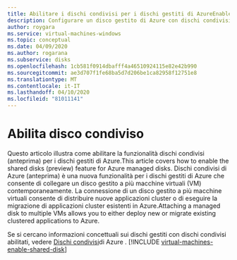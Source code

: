 ```yaml
---
title: Abilitare i dischi condivisi per i dischi gestiti di AzureEnable shared disks for Azure managed disks
description: Configurare un disco gestito di Azure con dischi condivisi (anteprima) in modo da poterlo condividere tra più macchine virtualiConfigure an Azure managed disk with shared disks (preview) so that you can share it across multiple VMs
author: roygara
ms.service: virtual-machines-windows
ms.topic: conceptual
ms.date: 04/09/2020
ms.author: rogarana
ms.subservice: disks
ms.openlocfilehash: 1cb581f0914dbafff4a46510924115e82e42b990
ms.sourcegitcommit: ae3d707f1fe68ba5d7d206be1ca82958f12751e8
ms.translationtype: MT
ms.contentlocale: it-IT
ms.lasthandoff: 04/10/2020
ms.locfileid: "81011141"
---
```

# <a name="enable-shared-disk"></a>Abilita disco condiviso

Questo articolo illustra come abilitare la funzionalità dischi condivisi (anteprima) per i dischi gestiti di Azure.This article covers how to enable the shared disks (preview) feature for Azure managed disks. Dischi condivisi di Azure (anteprima) è una nuova funzionalità per i dischi gestiti di Azure che consente di collegare un disco gestito a più macchine virtuali (VM) contemporaneamente. La connessione di un disco gestito a più macchine virtuali consente di distribuire nuove applicazioni cluster o di eseguire la migrazione di applicazioni cluster esistenti in Azure.Attaching a managed disk to multiple VMs allows you to either deploy new or migrate existing clustered applications to Azure. 

Se si cercano informazioni concettuali sui dischi gestiti con dischi condivisi abilitati, vedere [Dischi condivisi](disks-shared.md)di Azure .
[!INCLUDE [virtual-machines-enable-shared-disk](../../../includes/virtual-machines-enable-shared-disk.md)]